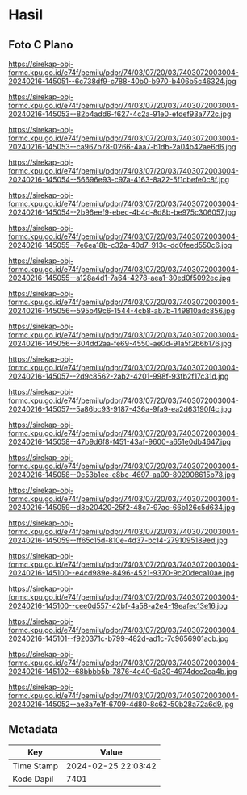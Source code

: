 # Hasil

## Foto C Plano

https://sirekap-obj-formc.kpu.go.id/e74f/pemilu/pdpr/74/03/07/20/03/7403072003004-20240216-145051--6c738df9-c788-40b0-b970-b406b5c46324.jpg

https://sirekap-obj-formc.kpu.go.id/e74f/pemilu/pdpr/74/03/07/20/03/7403072003004-20240216-145053--82b4add6-f627-4c2a-91e0-efdef93a772c.jpg

https://sirekap-obj-formc.kpu.go.id/e74f/pemilu/pdpr/74/03/07/20/03/7403072003004-20240216-145053--ca967b78-0266-4aa7-b1db-2a04b42ae6d6.jpg

https://sirekap-obj-formc.kpu.go.id/e74f/pemilu/pdpr/74/03/07/20/03/7403072003004-20240216-145054--56696e93-c97a-4163-8a22-5f1cbefe0c8f.jpg

https://sirekap-obj-formc.kpu.go.id/e74f/pemilu/pdpr/74/03/07/20/03/7403072003004-20240216-145054--2b96eef9-ebec-4b4d-8d8b-be975c306057.jpg

https://sirekap-obj-formc.kpu.go.id/e74f/pemilu/pdpr/74/03/07/20/03/7403072003004-20240216-145055--7e6ea18b-c32a-40d7-913c-dd0feed550c6.jpg

https://sirekap-obj-formc.kpu.go.id/e74f/pemilu/pdpr/74/03/07/20/03/7403072003004-20240216-145055--a128a4d1-7a64-4278-aea1-30ed0f5092ec.jpg

https://sirekap-obj-formc.kpu.go.id/e74f/pemilu/pdpr/74/03/07/20/03/7403072003004-20240216-145056--595b49c6-1544-4cb8-ab7b-149810adc856.jpg

https://sirekap-obj-formc.kpu.go.id/e74f/pemilu/pdpr/74/03/07/20/03/7403072003004-20240216-145056--304dd2aa-fe69-4550-ae0d-91a5f2b6b176.jpg

https://sirekap-obj-formc.kpu.go.id/e74f/pemilu/pdpr/74/03/07/20/03/7403072003004-20240216-145057--2d9c8562-2ab2-4201-998f-93fb2f17c31d.jpg

https://sirekap-obj-formc.kpu.go.id/e74f/pemilu/pdpr/74/03/07/20/03/7403072003004-20240216-145057--5a86bc93-9187-436a-9fa9-ea2d63190f4c.jpg

https://sirekap-obj-formc.kpu.go.id/e74f/pemilu/pdpr/74/03/07/20/03/7403072003004-20240216-145058--47b9d6f8-f451-43af-9600-a651e0db4647.jpg

https://sirekap-obj-formc.kpu.go.id/e74f/pemilu/pdpr/74/03/07/20/03/7403072003004-20240216-145058--0e53b1ee-e8bc-4697-aa09-802908615b78.jpg

https://sirekap-obj-formc.kpu.go.id/e74f/pemilu/pdpr/74/03/07/20/03/7403072003004-20240216-145059--d8b20420-25f2-48c7-97ac-66b126c5d634.jpg

https://sirekap-obj-formc.kpu.go.id/e74f/pemilu/pdpr/74/03/07/20/03/7403072003004-20240216-145059--ff65c15d-810e-4d37-bc14-2791095189ed.jpg

https://sirekap-obj-formc.kpu.go.id/e74f/pemilu/pdpr/74/03/07/20/03/7403072003004-20240216-145100--e4cd989e-8496-4521-9370-9c20deca10ae.jpg

https://sirekap-obj-formc.kpu.go.id/e74f/pemilu/pdpr/74/03/07/20/03/7403072003004-20240216-145100--cee0d557-42bf-4a58-a2e4-19eafec13e16.jpg

https://sirekap-obj-formc.kpu.go.id/e74f/pemilu/pdpr/74/03/07/20/03/7403072003004-20240216-145101--f920371c-b799-482d-ad1c-7c9656901acb.jpg

https://sirekap-obj-formc.kpu.go.id/e74f/pemilu/pdpr/74/03/07/20/03/7403072003004-20240216-145102--68bbbb5b-7876-4c40-9a30-4974dce2ca4b.jpg

https://sirekap-obj-formc.kpu.go.id/e74f/pemilu/pdpr/74/03/07/20/03/7403072003004-20240216-145052--ae3a7e1f-6709-4d80-8c62-50b28a72a6d9.jpg


## Metadata

| Key        | Value               |
| ---------- | ------------------- |
| Time Stamp | 2024-02-25 22:03:42 |
| Kode Dapil | 7401                |



